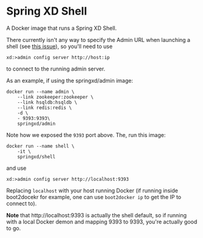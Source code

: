 # Spring XD Shell
A Docker image that runs a Spring XD Shell.

There currently isn't any way to specify the Admin URL when launching a shell 
(see [this issue](https://jira.spring.io/browse/XD-2072)), so you'll need to use

    xd:>admin config server http://host:ip

to connect to the running admin server.

As an example, if using the springxd/admin image:

	docker run --name admin \
	    --link zookeeper:zookeeper \
	    --link hsqldb:hsqldb \
	    --link redis:redis \
	    -d \
	    - 9393:9393\
	    springxd/admin

Note how we exposed the `9393` port above. The, run this image:

	docker run --name shell \
	    -it \
	    springxd/shell

and use

    xd:>admin config server http://localhost:9393

Replacing `localhost` with your host running Docker (if running inside boot2docekr for example, one can use 
`boot2docker ip` to get the IP to connect to). 

**Note** that http://localhost:9393 is actually the shell default, so if running with a local Docker demon
and mapping 9393 to 9393, you're actually good to go.
